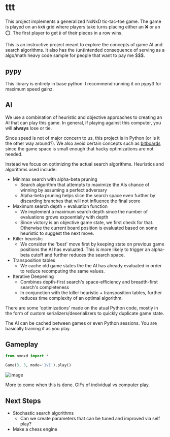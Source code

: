 # ttt

This project implements a generalized NxNxD tic-tac-toe game. The game is played on an `N`x`N` grid where players take turns placing either an ❌ or an ⭕. The first player to get `D` of their pieces in a row wins.

This is an instructive project meant to explore the concepts of game AI and search algorithms. It also has the (un)intended consequence of serving as a algo/math heavy code sample for people that want to pay me $$$.

## pypy

This library is entirely in base python. I recommend running it on pypy3 for maximum speed gainz.

## AI

We use a combination of heuristic and objective approaches to creating an AI that can play this game. In general, if playing against this computer, you will **always** lose or tie.

Since speed is not of major concern to us, this project is in Python (or is it the other way around?). We also avoid certain concepts such as [bitboards](https://en.wikipedia.org/wiki/Bitboard) since the game space is small enough that hacky optimizations are not needed.

Instead we focus on optimizing the actual search algorithms. Heuristics and algorithms used include:

- Minimax search with alpha-beta pruning
	- Search algorithm that attempts to maximize the AIs chance of winning by assuming a perfect adversary
	- Alpha-beta pruning helps slice the search space even further by discarding branches that will not influence the final score
- Maximum search depth + evaluation function
	- We implement a maximum search depth since the number of evaluations grows expoentially with depth
	- Since victory is an objective game state, we first check for that. Otherwise the current board position is evaluated based on some heuristic to suggest the next move.
- Killer heuristic
	- We consider the 'best' move first by keeping state on previous game positions the AI has evaluated. This is more likely to trigger an alpha-beta cutoff and further reduces the search space.
- Transposition tables
	- We cache old game states the the AI has already evaluated in order to reduce recomputing the same values.
- Iterative Deepening
	- Combines depth-first search's space-efficiency and breadth-first search's completeness
	- In conjunction with the killer heuristic + transposition tables, further reduces time complexity of an optimal algorithm.

There are some 'optimizations' made on the atual Python code, mostly in the form of custom serializers/deserializers to quickly duplicate game state.

The AI can be cached between games or even Python sessions. You are basically training it as you play.

## Gameplay

```python
from nxnxd import *

Game(3, 3, mode='1v1').play()

```

![image](https://github.com/FrankPortman/ttt/blob/refactor/tty.gif?raw=true)

More to come when this is done. GIFs of individual vs computer play.

## Next Steps

- Stochastic search algorithms
	- Can we create parameters that can be tuned and improved via self play?
- Make a chess engine
